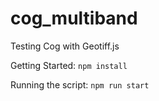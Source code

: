# cog_multiband
Testing Cog with Geotiff.js

Getting Started: 
`npm install`

Running the script:
`npm run start`

